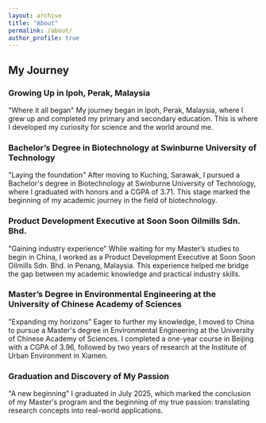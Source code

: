 ```yaml
---
layout: archive
title: "About"
permalink: /about/
author_profile: true
---
```


## My Journey

### Growing Up in Ipoh, Perak, Malaysia
"Where it all began"
My journey began in Ipoh, Perak, Malaysia, where I grew up and completed my primary and secondary education. This is where I developed my curiosity for science and the world around me.

### Bachelor’s Degree in Biotechnology at Swinburne University of Technology
"Laying the foundation"
After moving to Kuching, Sarawak, I pursued a Bachelor's degree in Biotechnology at Swinburne University of Technology, where I graduated with honors and a CGPA of 3.71. This stage marked the beginning of my academic journey in the field of biotechnology.

### Product Development Executive at Soon Soon Oilmills Sdn. Bhd.
"Gaining industry experience"
While waiting for my Master’s studies to begin in China, I worked as a Product Development Executive at Soon Soon Oilmills Sdn. Bhd. in Penang, Malaysia. This experience helped me bridge the gap between my academic knowledge and practical industry skills.

### Master’s Degree in Environmental Engineering at the University of Chinese Academy of Sciences
"Expanding my horizons"
Eager to further my knowledge, I moved to China to pursue a Master's degree in Environmental Engineering at the University of Chinese Academy of Sciences. I completed a one-year course in Beijing with a CGPA of 3.96, followed by two years of research at the Institute of Urban Environment in Xiamen.



### Graduation and Discovery of My Passion
"A new beginning"
I graduated in July 2025, which marked the conclusion of my Master's program and the beginning of my true passion: translating research concepts into real-world applications.